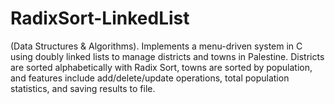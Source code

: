 # RadixSort-LinkedList
(Data Structures &amp; Algorithms). Implements a menu-driven system in C using doubly linked lists to manage districts and towns in Palestine. Districts are sorted alphabetically with Radix Sort, towns are sorted by population, and features include add/delete/update operations, total population statistics, and saving results to file.
